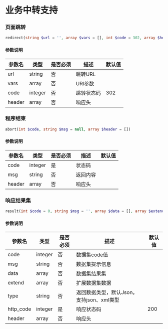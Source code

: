 # 业务中转支持


### 页面跳转

```php
redirect(string $url = '', array $vars = [], int $code = 302, array $header = [])
```

#### 参数说明

| 参数名 | 类型 | 是否必须 | 描述 | 默认值 |
| ------------ | ------------ | ------------ | ------------ | ------------ |
| url | string | 否  | 跳转URL |  |
| vars | array | 否 | URl参数 |  |
| code | integer | 否 | 跳转状态码 | 302 |
| header | array | 否 | 响应头 |  |


### 程序结束

```php
abort(int $code, string $msg = null, array $header = [])
```

#### 参数说明

| 参数名 | 类型 | 是否必须 | 描述 | 默认值 |
| ------------ | ------------ | ------------ | ------------ | ------------ |
| code | integer | 是 | 状态码 |  |
| msg | string | 否 | 返回内容 |  |
| header | array | 否 | 响应头 |  |



### 响应结果集

```php
result(int $code = 0, string $msg = '', array $data = [], array $extend = [], string $type = 'json', int $http_code = 200, array $header = [])
```

#### 参数说明

| 参数名 | 类型 | 是否必须 | 描述 | 默认值 |
| ------------ | ------------ | ------------ | ------------ | ------------ |
| code | integer | 否 | 数据集code值 |  |
| msg | string | 否 | 数据集提示信息 |  |
| data | array | 否 | 数据集结果集 |  |
| extend | array | 否 | 扩展数据集数据 |  |
| type | string | 否 | 返回数据类型，默认Json，支持json、xml类型 |  |
| http_code | integer | 是 | 响应状态码 | 200 |
| header | array | 否 | 响应头 |  |


